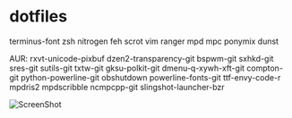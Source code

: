 dotfiles
========
terminus-font zsh nitrogen feh scrot vim ranger mpd mpc ponymix dunst

AUR: rxvt-unicode-pixbuf dzen2-transparency-git bspwm-git sxhkd-git sres-git sutils-git txtw-git gksu-polkit-git dmenu-q-xywh-xft-git compton-git python-powerline-git obshutdown powerline-fonts-git ttf-envy-code-r mpdris2 mpdscribble ncmpcpp-git slingshot-launcher-bzr

![ScreenShot](https://raw.githubusercontent.com/calarco/dotfiles/master/screenshot.png)
